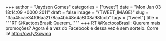 
+++
author = "Jaydson Gomes"
categories = ["tweet"]
date = "Mon Jan 03 18:14:09 +0000 2011"
draft = false
image = "{TWEET_IMAGE}"
slug = "3aa45cae34f06aa2178aa4bb48e4a8f08a98fccb"
tags = ["tweet"]
title = """RT @KactoosBrasil: Querem..."""
+++
RT @KactoosBrasil: Querem mais promoções? Agora é a vez do Facebook e dessa vez é sem sorteio. Corre lá! http://ow.ly/3xwmq
